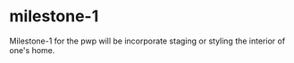# milestone-1
Milestone-1 for the pwp will be incorporate staging or styling the interior of one's home.
